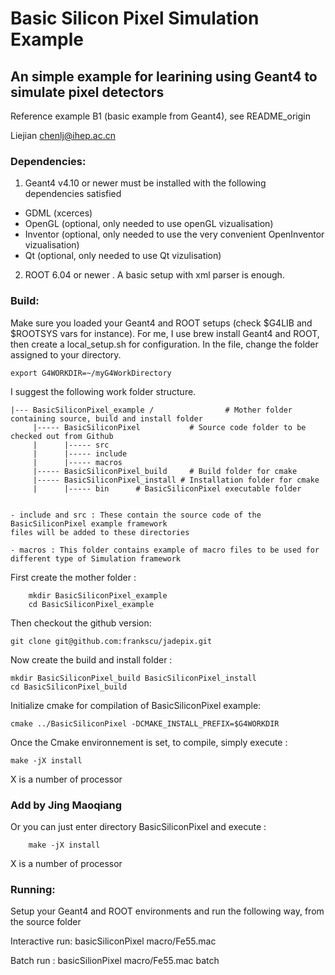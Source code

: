 # Basic Silicon Pixel Simulation Example		    
## An simple example for learining using Geant4 to simulate pixel detectors	

Reference example B1 (basic example from Geant4), see README_origin

Liejian <chenlj@ihep.ac.cn>        

### Dependencies:

1) Geant4 v4.10 or newer must be installed with the following dependencies
satisfied

- GDML (xcerces)
- OpenGL (optional, only needed to use openGL vizualisation)
- Inventor  (optional, only needed to use the very convenient OpenInventor vizualisation)
- Qt (optional, only needed to use Qt vizulisation)

2) ROOT 6.04 or newer .  A basic setup with xml parser is enough.

### Build:

Make sure you loaded your Geant4 and ROOT setups (check $G4LIB and $ROOTSYS vars for instance). For me, I use brew install Geant4 and ROOT, then create a local_setup.sh for configuration. In the file, change the folder assigned to your directory.

```
export G4WORKDIR=~/myG4WorkDirectory	
```	


I suggest the following work folder structure. 	 
```	
|--- BasicSiliconPixel_example /  				# Mother folder containing source, build and install folder
	 |----- BasicSiliconPixel 			# Source code folder to be checked out from Github 
	 |      |----- src 
	 |      |----- include
	 |      |----- macros 	 
	 |----- BasicSiliconPixel_build 	# Build folder for cmake 
	 |----- BasicSiliconPixel_install # Installation folder for cmake 
	 |		|----- bin		# BasicSiliconPixel executable folder


- include and src : These contain the source code of the BasicSiliconPixel example framework
files will be added to these directories 

- macros : This folder contains example of macro files to be used for different type of Simulation framework 

```


First create the mother folder : 	
``` 
	mkdir BasicSiliconPixel_example
	cd BasicSiliconPixel_example 
``` 

Then checkout the github version: 
    
    git clone git@github.com:frankscu/jadepix.git

Now create the build and install folder : 

	mkdir BasicSiliconPixel_build BasicSiliconPixel_install
	cd BasicSiliconPixel_build

Initialize cmake for compilation of BasicSiliconPixel example: 

	cmake ../BasicSiliconPixel -DCMAKE_INSTALL_PREFIX=$G4WORKDIR	

Once the Cmake environnement is set, to compile, simply execute : 

	make -jX install 

X is a number of processor 


### Add by Jing Maoqiang

Or you can just enter directory BasicSiliconPixel and execute : 

        make -jX install

X is a number of processor
	
### Running:

Setup your Geant4 and ROOT environments and run the following
way, from the source folder

Interactive run:
    basicSiliconPixel macro/Fe55.mac

Batch run : 
    basicSilionPixel macro/Fe55.mac batch
